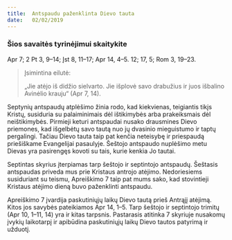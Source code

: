 ```yaml
---
title:  Antspaudu paženklinta Dievo tauta
date:   02/02/2019
---
```



### Šios savaitės tyrinėjimui skaitykite
Apr 7; 2 Pt 3, 9–14; Įst 8, 11–17; Apr 14, 4–5. 12; 17, 5; Rom 3, 19–23.

> <p>Įsimintina eilutė:</p>
> „Jie atėjo iš didžio sielvarto. Jie išplovė savo drabužius ir juos išbalino Avinėlio krauju“ (Apr 7, 14).

Septynių antspaudų atplėšimo žinia rodo, kad kiekvienas, teigiantis tikįs Kristų, susiduria su palaiminimais dėl ištikimybės arba prakeiksmais dėl neištikimybės. Pirmieji keturi antspaudai nusako drausmines Dievo priemones, kad išgelbėtų savo tautą nuo jų dvasinio mieguistumo ir taptų pergalingi. Tačiau Dievo tauta taip pat kenčia neteisybę ir priespaudą priešiškame Evangelijai pasaulyje. Šeštojo antspaudo nuplėšimo metu Dievas yra pasirengęs kovoti su tais, kurie kenkia Jo tautai.

Septintas skyrius įterpiamas tarp šeštojo ir septintojo antspaudų. Šeštasis antspaudas priveda mus prie Kristaus antrojo atėjimo. Nedoriesiems susiduriant su teismu, Apreiškimo 7 taip pat mums sako, kad stovintieji Kristaus atėjimo dieną buvo paženklinti antspaudu.

Apreiškimo 7 įvardija paskutiniųjų laikų Dievo tautą prieš Antrąjį atėjimą. Kitos jos savybės pateikiamos Apr 14, 1–5. Tarp šeštojo ir septintojo trimitų (Apr 10, 1–11, 14) yra ir kitas tarpsnis. Pastarasis atitinka 7 skyriuje nusakomų įvykių laikotarpį ir apibūdina paskutiniųjų laikų Dievo tautos patyrimą ir užduotį.
